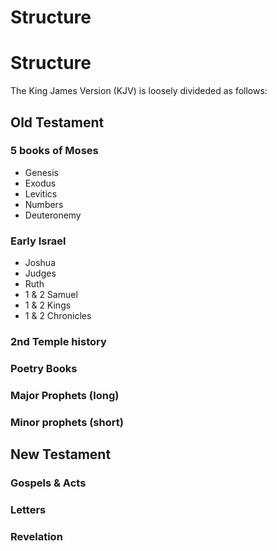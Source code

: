 # Structure

# Structure

The King James Version (KJV) is loosely divideded as follows:

## Old Testament
### 5 books of Moses

- Genesis
- Exodus
- Levitics
- Numbers
- Deuteronemy


### Early Israel
- Joshua
- Judges
- Ruth
- 1 & 2 Samuel
- 1 & 2 Kings
- 1 & 2 Chronicles

### 2nd Temple history
### Poetry Books
### Major Prophets (long)
### Minor prophets (short)

## New Testament
### Gospels & Acts
### Letters
### Revelation
